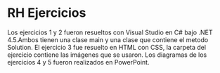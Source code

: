 # RH Ejercicios
Los ejercicios 1 y 2 fueron resueltos con Visual Studio en C# bajo .NET 4.5.Ambos tienen una clase main y una clase que contiene el metodo Solution.
El ejercicio 3 fue resuelto en HTML con CSS, la carpeta del ejercicio contiene las imágenes que se usaron.
Los diagramas de los ejercicios 4 y 5 fueron realizados en PowerPoint.
